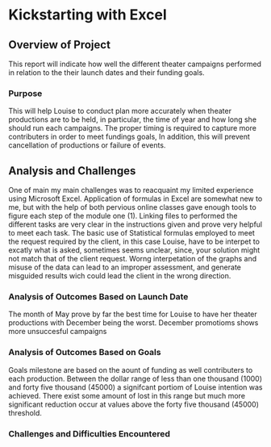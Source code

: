 # Kickstarting with Excel
## Overview of Project
This report will indicate how well the different theater campaigns performed in relation to the their launch dates and their funding goals. 
### Purpose
This will help Louise to conduct plan more accurately when theater productions are to be held, in particular, the time of year and how long she should run each campaigns. The proper timing is required to capture more contributers in order to meet fundings goals, In addition, this will prevent cancellation of productions or failure of events. 
## Analysis and Challenges
One of main my main challenges was to reacquaint my limited experience using Microsoft Excel. Application of formulas in Excel are somewhat new to me, but with the help of both pervious online classes gave enough tools to figure each step of the module one (1). Linking files to performed the different tasks are very clear in the instructions given and prove very helpful to meet each task. The basic use of Statistical formulas employed to meet the request required by the client, in this case Louise, have to be interpet to excatly what is asked, sometimes seems unclear, since, your solution might not match that of the client request. Worng interpetation of the graphs and misuse of the data can lead to an improper assessment, and generate misguided results wich could lead the client in the wrong direction.
### Analysis of Outcomes Based on Launch Date
The month of May prove by far the best time for Louise to have her theater productions with December being the worst. December promotioms shows more unsuccesful campaigns 
### Analysis of Outcomes Based on Goals
Goals milestone are based on the aount of funding as well contributers to each production. Between the dollar range of less than one thousand (1000) and forty five thousand (45000) a signifcant portiom of Louise intention was achieved. There exist some amount of lost in this range but much more significant reduction occur at values above the forty five thousand (45000) threshold.
### Challenges and Difficulties Encountered

